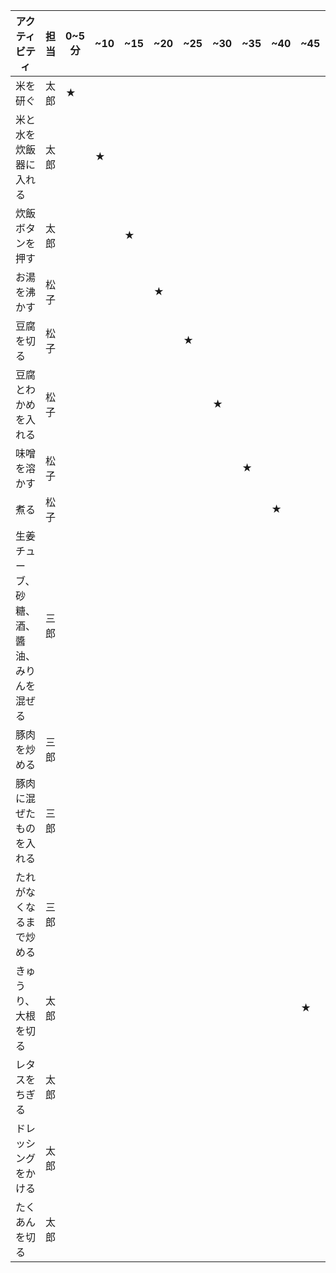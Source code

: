|アクティビティ|担当|0~5分|~10|~15|~20|~25|~30|~35|~40|~45|~50|~55|~60|~65|
|-|-|-|-|-|-|-|-|-|-|-|-|-|-|-|
|米を研ぐ|太郎|★|||||||||||||
|米と水を炊飯器に入れる|太郎||★||||||||||||
|炊飯ボタンを押す|太郎|||★|||||||||||
|お湯を沸かす|松子||||★||||||||||
|豆腐を切る|松子|||||★|||||||||
|豆腐とわかめを入れる|松子||||||★||||||||
|味噌を溶かす|松子|||||||★|||||||
|煮る|松子||||||||★||||||
|生姜チューブ、砂糖、酒、醬油、みりんを混ぜる|三郎||||||||||||||
|豚肉を炒める|三郎||||||||||||||
|豚肉に混ぜたものを入れる|三郎||||||||||||||
|たれがなくなるまで炒める|三郎||||||||||||||
|きゅうり、大根を切る|太郎|||||||||★|||||
|レタスをちぎる|太郎||||||||||★||||
|ドレッシングをかける|太郎|||||||||||★|||
|たくあんを切る|太郎||||||||||||★||